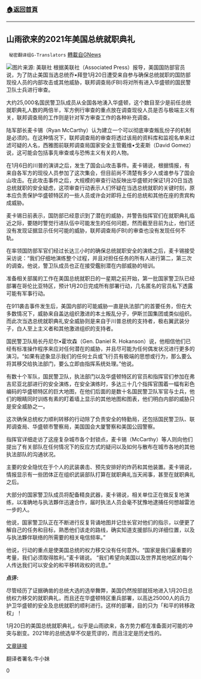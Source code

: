 ###  [:house:返回首頁](https://github.com/ourhimalayas/txt)
---

## 山雨欲来的2021年美国总统就职典礼
` 秘密翻译组G-Translators` [轉載自GNews](https://gnews.org/zh-hans/770319/)

![]()![](https://gnews.org/wp-content/uploads/2021/01/1-71.png)图片来源: 美联社
根据美联社（Associated Press）报导，美国国防部官员说，为了防止美国当选总统乔•拜登1月20日遭受来自参与确保总统就职的国防部现役人员的内部攻击或其他威胁，联邦调查局(FBI)将对所有进入华盛顿的国民警卫队士兵进行审查。

大约25,000名国民警卫队成员从全国各地湧入华盛顿，这个数目至少是前任总统就职典礼人数的两倍半，军方例行审查的重点放在调查现役人员是否与极端主义有关，联邦调查局的工作则是针对军方审查工作的各种补充调查。

陆军部长麦卡锡（Ryan McCarthy）认为建立一个可以彻底审查叛乱份子的机制是必须的。在这种情况下，联邦调查局的审查将透过该局的资料库和监视名单来过滤可疑的人名，西雅图前联邦调查局国家安全主管戴维•戈麦斯（David Gomez）说，这可能会包括事先审查或与恐怖主义有关的人物。

在1月6日的川普的演讲之后，发生了国会山攻击事件。麦卡锡说，根据情报，有来自各军方的现役人员参加了这次集会，但目前尚不清楚有多少人或谁参与了国会山攻击。在此攻击事件之后，大规模的审查行动反映出华盛顿对保证1月20日当选总统就职的安全疑虑，这项审查行动表示人们怀疑在当选总统就职的关键时刻，原本应负责保护华盛顿特区的一些人员或许会对即将上任的总统和其他在座的贵宾构成威胁。

麦卡锡日前表示，国防部已经意识到了潜在的威胁，并警告指挥官们在就职典礼临近之际，要随时警觉行进队伍中可能发生的任何问题，然而截至目前为止，他们还没有发现证据显示任何可能的威胁，联邦调查局(FBI)的审查也没有发现任何不轨。

在率领国防部军官们经过长达三小时的确保总统就职安全的演练之后，麦卡锡接受采访说：“我们仔细地演练整个过程，并且对担任任务的所有人进行第二，第三次的调查。他说，警卫队成员也正在接受鑑别潜在内部威胁的培训。

准备相关部属的工作在美国总统就职日的一星期之前开始，第一批国家警卫队已经部署在哥伦比亚特区，预计1月20日完成所有部署行动，几名匿名的官员私下透露可能有军事行动。

在911袭击事件发生后，美国内部的可能威胁一直是执法部门的首要任务，但在大多数情况下，威胁来自盖达组织激进的本土叛乱分子，伊斯兰国集团或类似组织。而此次当选总统就职典礼安全威胁则是来自于川普总统的支持者，极右翼武装分子，白人至上主义者和其他激进组织的支持者。

国民警卫队局长丹尼尔•霍坎森（Gen. Daniel R. Hokanson）说，他相信他们已经有标准操作程序来应对任何潜在的威胁，并且尽可能为任何偶发状况进行更多的演习。“如果有迹象显示我们的任何士兵或飞行员有极端的思想或行为，那么要么将其移交给执法部门，要么立即由指挥系统处理。”他说。

有数十个军队，国民警卫队，执法部门以及华盛顿特区的官员和指挥官们参加在弗吉尼亚北部进行的安全演练，在安全演练时，多达三十几个指挥官围着一幅有彩色编码的华盛顿特区的巨大地图，在他们后面的是数十名国民警卫队军官与士兵，他们的眼睛同时训练有素的盯着墙上显示的其他地图和图表，他们明白内部的威胁只是安全威胁之一。

这次确保总统权力顺利转移的行动除了负责安全的特勤局，还包括国民警卫队、联邦调查局、华盛顿市警察局，美国国会大厦警察和美国公园警察。

指挥官详细走访了这座复杂城市各个封锁点，麦卡锡（McCarthy）等人则向他们提出了有关部队在任何情况下的反应方式的疑问以及如何与散布在城市各地的其他执法部队的沟通状况。

主要的安全隐忧在于个人的武装袭击、预先安排好的炸药和其他装置。麦卡锡说，情报显示有一些团体正在组织武装部队打算在就职典礼当天闹事，甚至在就职典礼之后。

大部分的国家警卫队成员将配备精良武器，麦卡锡说，相关单位正在做反复地演练，以准确地与执法夥伴迅速合作，届时执法人员会毫不犹豫地逮捕任何想越雷池一步的人。

他说，国家警卫队正在不断进行反复背诵地图并记住长官对他们的指示，以便更了解自己的任务和目标，熟悉他们该走的路线，确实知道支援部队的详细位置，以及与执法夥伴联络的所需要的相关电信频率。”

他说，行动的重点是使美国总统的权力移交没有任何意外。“国家是我们最重要的考量，我们必须取得胜利。”麦卡锡说。 “我们希望向美国以及世界其他地区的每个人传达我们可以安全的和平移转政权的讯息。”

**点评:**

尽管经历了证据确凿的总统大选的选举舞弊，美国仍然按部就班地进入1月20日总统权力移交的就职典礼，而且还在华盛顿特区重兵部署，以高达25000人的兵力护卫华盛顿的安全及总统就职的顺利进行。这样的部署，目的只为「和平的转移政权」！

1月20日的美国总统就职典礼，似乎是山雨欲来，各方势力都在准备面对可能的冲突与剧变。2021年的总统选举不仅是荒谬的，而且注定是历史性的。

[文章链接](https://apnews.com/article/biden-inauguration-joe-biden-capitol-siege-ap-top-news-857bacc273e16ff82dc9fefed1242ae8)

翻译者署名:牛小妹

0
